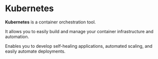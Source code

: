 # Kubernetes

**Kubernetes** is a container orchestration tool.

It allows you to easily build and manage your container infrastructure and automation.

Enables you to develop self-healing applications, automated scaling, and easily automate deployments.
